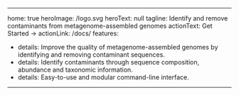 ---

home: true
heroImage: /logo.svg
heroText: null
tagline: Identify and remove contaminants from metagenome-assembled genomes
actionText: Get Started →
actionLink: /docs/
features:
- details: Improve the quality of metagenome-assembled genomes by identifying and removing contaminant sequences.
- details: Identify contaminants through sequence composition, abundance and taxonomic information.
- details: Easy-to-use and modular command-line interface.

---